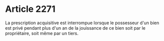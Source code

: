 # Article 2271

La prescription acquisitive est interrompue lorsque le possesseur d'un bien est privé pendant plus d'un an de la jouissance de ce bien soit par le propriétaire, soit même par un tiers.
